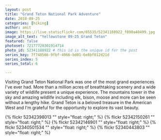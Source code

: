```yaml
---
layout: post
title: "Grand Teton National Park Adventure"
date: 2018-09-25
categories: [hiking]
author: amit
image: https://live.staticflickr.com/65535/52341188922_f890a40499.jpg
image_alt_text: "Yellowstone 09-25 Grand Teton"
featured: false
photoset: 72177720301914714
photo_id: 52341188922 # this id is the unique id for the post
series_key: 7f748566-9fbf-4966-bd01-6e8bf012d21d
series_index: 5
series_total: 6

---
```



Visiting Grand Teton National Park was one of the most grand experiences I've ever had. More than a million acres of breathtaking scenery and a wide variety of wildlife present a unique experience. The mountains tower in the sky and amazing wildlife including elk, bison, moose and more can be seen without a lengthy hike. Grand Teton is a beloved treasure in the American West and I'm grateful for the opportunity to explore its vast beauty.

{% flickr 52342398013 "" style="float: right;"
 %}
{% flickr 52342150261 "" style="float: right;"
 %}
{% flickr 52342146901 "" style="float: right;"
 %}
{% flickr 52340501534 "" style="float: right;"
 %}
{% flickr 52340443803 "" style="float: right;"
 %}


